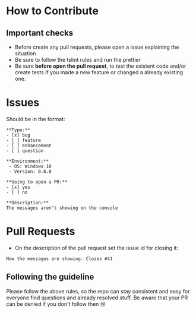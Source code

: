 # How to Contribute

## Important checks
- Before create any pull requests, please open a issue explaining the situation
- Be sure to follow the tslint rules and run the prettier
- Be sure **before open the pull request**, to test the existent code and/or create tests if you made a new feature or
changed a already existing one.

# Issues
Should be in the format:

```text
**Type:**
- [x] bug  
- [ ] feature
- [ ] enhancement
- [ ] question
 
**Environment:**
 - OS: Windows 10
 - Version: 0.6.0 
 
**Going to open a PR:**
- [x] yes
- [ ] no
 
**Description:**  
The messages aren't showing on the console
```

# Pull Requests
- On the description of the pull request set the issue id for closing it:
```text
Now the messages are showing. Closes #41
```

## Following the guideline
Please follow the above rules, so the repo can stay consistent and easy for everyone find questions and
already resolved stuff. Be aware that your PR can be denied if you don't follow then :cry: